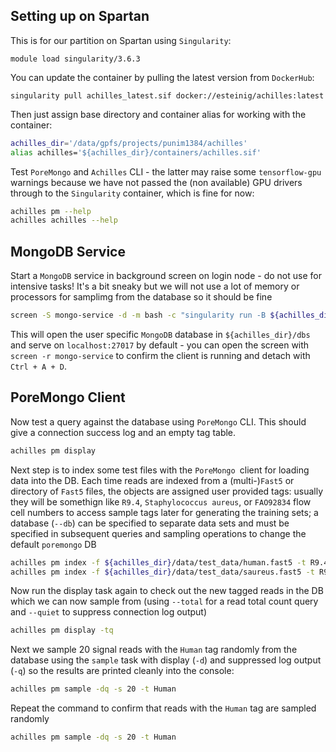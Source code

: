 ## Setting up on Spartan

This is for our partition on Spartan using `Singularity`: 

```
module load singularity/3.6.3
```

You can update the container by pulling the latest version from `DockerHub`:

```
singularity pull achilles_latest.sif docker://esteinig/achilles:latest
```

Then just assign base directory and container alias for working with the container:

```bash
achilles_dir='/data/gpfs/projects/punim1384/achilles'
alias achilles='${achilles_dir}/containers/achilles.sif'
```

Test `PoreMongo` and `Achilles` CLI - the latter may raise some `tensorflow-gpu` warnings because we have not passed the (non available) GPU drivers through to the `Singularity` container, which is fine for now:

```bash
achilles pm --help
achilles achilles --help
```

## MongoDB Service

Start a `MongoDB` service in background screen on login node - do not use for intensive tasks! It's a bit sneaky but we will not use a lot of memory or processors for samplimg from the database so it should be fine

```bash
screen -S mongo-service -d -m bash -c "singularity run -B ${achilles_dir}/dbs/fuyi:/data/db ${achilles_dir}/containers/mongo.sif"
```

This will open the user specific `MongoDB` database in `${achilles_dir}/dbs` and serve on `localhost:27017` by default - you can open the screen with `screen -r mongo-service` to confirm the client is running and detach with `Ctrl + A + D`.

## PoreMongo Client

Now test a query against the database using `PoreMongo` CLI. This should give a connection success log and an empty tag table.

```bash
achilles pm display
```

Next step is to index some test files with the `PoreMongo `client for loading data into the DB. Each time reads are indexed from a (multi-)`Fast5` or directory of `Fast5` files, the objects are assigned user provided tags: usually they will be somethign like `R9.4`, `Staphylococcus aureus`, or `FAO92834` flow cell numbers to access sample tags later for generating the training sets; a database (`--db`) can be specified to separate data sets and must be specified in subsequent queries and sampling operations to change the default `poremongo` DB

```bash
achilles pm index -f ${achilles_dir}/data/test_data/human.fast5 -t R9.4,Human,TestData
achilles pm index -f ${achilles_dir}/data/test_data/saureus.fast5 -t R9.4,MRSA,TestData 
```

Now run the display task again to check out the new tagged reads in the DB which we can now sample from (using `--total` for a read total count query and `--quiet` to suppress connection log output)

```bash
achilles pm display -tq
```

Next we sample 20 signal reads with the `Human` tag randomly from the database using the `sample` task with display (`-d`) and suppressed log output (`-q`) so the results are printed cleanly into the console:

```bash
achilles pm sample -dq -s 20 -t Human
```

Repeat the command to confirm that reads with the `Human` tag are sampled randomly

```bash
achilles pm sample -dq -s 20 -t Human
```


